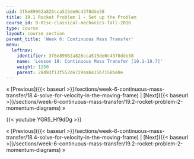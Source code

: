 ```yaml
---
uid: 3f6e89962a826cca515de0c4378dde38
title: 19.1 Rocket Problem 1 - Set up the Problem
course_id: 8-01sc-classical-mechanics-fall-2016
type: course
layout: course_section
parent_title: 'Week 6: Continuous Mass Transfer'
menu:
  leftnav:
    identifier: 3f6e89962a826cca515de0c4378dde38
    name: 'Lesson 19: Continuous Mass Transfer [19.1-19.7]'
    weight: 1150
    parent: 28d93f13f552de729aab415b7158be8e
---
```


« [Previous]({{< baseurl >}}/sections/week-6-continuous-mass-transfer/18.4-solve-for-velocity-in-the-moving-frame) | [Next]({{< baseurl >}}/sections/week-6-continuous-mass-transfer/19.2-rocket-problem-2-momentum-diagrams) »

{{< youtube YGR5_Hf9dDg >}}

« [Previous]({{< baseurl >}}/sections/week-6-continuous-mass-transfer/18.4-solve-for-velocity-in-the-moving-frame) | [Next]({{< baseurl >}}/sections/week-6-continuous-mass-transfer/19.2-rocket-problem-2-momentum-diagrams) »